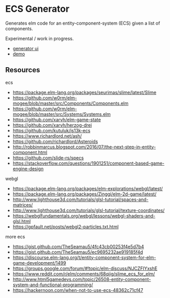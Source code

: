 # ECS Generator

Generates elm code for an entity-component-system (ECS) given a list of components.

Experimental / work in progress.

- [generator ui](https://harmboschloo.github.io/elm-ecs-generator/ui/)
- [demo](https://harmboschloo.github.io/elm-ecs-generator/examples/demo/build/)

## Resources

ecs

- https://package.elm-lang.org/packages/seurimas/slime/latest/Slime
- https://github.com/w0rm/elm-mogee/blob/master/src/Components/Components.elm
- https://github.com/w0rm/elm-mogee/blob/master/src/Systems/Systems.elm
- https://github.com/xarvh/elm-game-state
- https://github.com/xarvh/herzog-drei
- https://github.com/kutuluk/js13k-ecs
- https://www.richardlord.net/ash/
- https://github.com/richardlord/Asteroids
- http://robbinmarcus.blogspot.com/2016/07/the-next-step-in-entity-component.html
- https://github.com/slide-rs/specs
- https://stackoverflow.com/questions/1901251/component-based-game-engine-design

webgl

- https://package.elm-lang.org/packages/elm-explorations/webgl/latest/
- https://package.elm-lang.org/packages/Zinggi/elm-2d-game/latest/
- http://www.lighthouse3d.com/tutorials/glsl-tutorial/spaces-and-matrices/
- http://www.lighthouse3d.com/tutorials/glsl-tutorial/texture-coordinates/
- https://webglfundamentals.org/webgl/lessons/webgl-shaders-and-glsl.html
- https://gpfault.net/posts/webgl2-particles.txt.html

more ecs

- https://gist.github.com/TheSeamau5/4fc43cb00253f4e5d7b4
- https://gist.github.com/TheSeamau5/ec9695232ae919185f4d
- https://discourse.elm-lang.org/t/entity-component-system-for-elm-game-development/1499
- https://groups.google.com/forum/#!topic/elm-discuss/NJCZFIYxshE
- https://www.reddit.com/r/elm/comments/68qiig/slime_ecs_for_elm/
- http://www.html5gamedevs.com/topic/26508-entity-component-system-and-functional-programming/
- https://hackernoon.com/when-not-to-use-ecs-48362c71cf47
